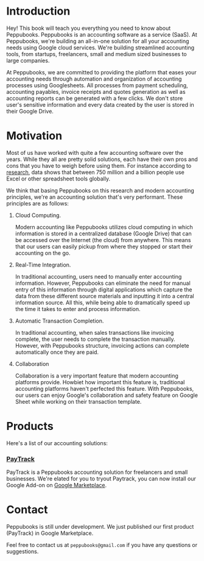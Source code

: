 # Introduction

Hey! This book will teach you everything you need to know about Peppubooks. Peppubooks is an accounting software as a service (SaaS).
At Peppubooks, we're building an all-in-one solution for all your accounting needs using Google cloud services. We're building streamlined accounting tools, from startups, freelancers, small and medium sized businesses to large 
companies.

At Peppubooks, we are committed to providing the platform that eases your accounting needs through automation and organization of accounting processes using Googlesheets. All processes from payment scheduling, accounting payables, invoice receipts and quotes generation as well as accounting reports can be generated with a few clicks. We don't store user's sensitive information and every data created by the user is stored in their Google Drive.

# Motivation

Most of us have worked with quite a few accounting software over the years. While they all are pretty solid solutions, each have their own pros and cons that you have to weigh before using them. For instance according to [research](), data shows that between 750 million and a billion people use Excel or other spreadsheet tools globally.  

We think that basing Peppubooks on this research and modern accounting principles, we're an accounting solution that's very performant. These principles are as follows:

1. Cloud Computing.

    Modern accounting like Peppubooks utilizes cloud computing in which information is stored in a centralized database (Google Drive) that can be accessed over the Internet (the cloud) from anywhere. This means that our users can easily pickup from where they stopped or start their accounting on the go.

2. Real-Time Integration.

    In traditional accounting, users need to manually enter accounting information. However, Peppubooks can eliminate the need for manual entry of this information through digital applications which capture the data from these different source materials and inputting it into a central information source. All this, while being able to dramatically speed up the time it takes to enter and process information.

3. Automatic Transaction Completion.

    In traditional accounting, when sales transactions like invoicing complete, the user needs to complete the transaction manually. However, with Peppubooks structure, invoicing actions can complete automatically once they are paid.

4. Collaboration

    Collaboration is a very important feature that modern accounting platforms provide. Howbiet how important this feature is, traditional accounting platforms haven't perfected this feature. With Peppubooks, our users can enjoy Google's collaboration and safety feature on Google Sheet while working on their transaction template. 

# Products

Here's a list of our accounting solutions:

### [PayTrack](./installation.md)
PayTrack is a Peppubooks accounting solution for freelancers and small businesses. We're elated for you to tryout Paytrack, you can now install our Google Add-on on [Google Marketplace](https://workspace.google.com/marketplace/app/paytrack/913987535189).

# Contact
Peppubooks is still under development. We just published our first product (PayTrack) in Google Marketplace.

Feel free to contact us at `peppubooks@gmail.com` if you have any questions or suggestions.